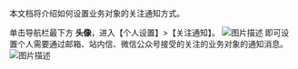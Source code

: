 本文档将介绍如何设置业务对象的关注通知方式。

单击导航栏最下方 **头像**，进入【个人设置】>【关注通知】。
![图片描述](https://main.qcloudimg.com/raw/3f5c2f8ce23099e80b85ddf132b0f927.png)
即可设置个人需要通过邮箱、站内信、微信公众号接受的关注的业务对象的通知消息。
![图片描述](https://main.qcloudimg.com/raw/3b7b192be3984777ad8eba1968aa2855.png)
